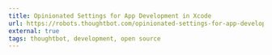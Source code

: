 ```yaml
---
title: Opinionated Settings for App Development in Xcode
url: https://robots.thoughtbot.com/opinionated-settings-for-app-development-in-xcode
external: true
tags: thoughtbot, development, open source
---
```

